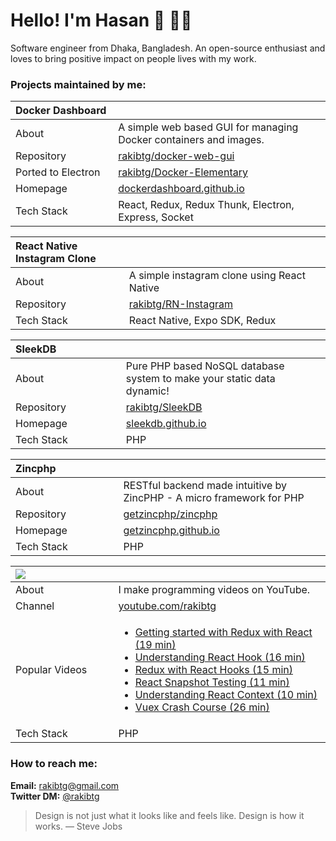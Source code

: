 # Hello! I'm Hasan 👋 👨‍💻

Software engineer from Dhaka, Bangladesh. An open-source enthusiast and loves to bring positive impact on people lives with my work.

### Projects maintained by me:

<table>
    <thead>
        <tr>
            <th width="250" align="left">Docker Dashboard</th>
            <th width="520" align="left"></th>
        </tr>
    </thead>
    <tbody>
        <tr>
            <td>About</td>
            <td>A simple web based GUI for managing Docker containers and images.</td>
        </tr>
        <tr>
            <td>Repository</td>
            <td><a href="https://github.com/rakibtg/docker-web-gui">rakibtg/docker-web-gui</a></td>
        </tr>
        <tr>
            <td>Ported to Electron</td>
            <td><a href="https://github.com/rakibtg/Docker-Elementary">rakibtg/Docker-Elementary</a></td>
        </tr>
        <tr>
            <td>Homepage</td>
            <td><a href="https://dockerdashboard.github.io" rel="nofollow">dockerdashboard.github.io</a></td>
        </tr>
        <tr>
            <td>Tech Stack</td>
            <td>React, Redux, Redux Thunk, Electron, Express, Socket</td>
        </tr>
    </tbody>
</table>

<table>
    <thead>
        <tr>
            <th width="250" align="left">React Native Instagram Clone</th>
            <th width="520" align="left"></th>
        </tr>
    </thead>
    <tbody>
        <tr>
            <td>About</td>
            <td>A simple instagram clone using React Native</td>
        </tr>
        <tr>
            <td>Repository</td>
            <td><a href="https://github.com/rakibtg/RN-Instagram">rakibtg/RN-Instagram</a></td>
        </tr>
        <tr>
            <td>Tech Stack</td>
            <td>React Native, Expo SDK, Redux</td>
        </tr>
    </tbody>
</table>

<table>
    <thead>
        <tr>
            <th width="250" align="left">SleekDB</th>
            <th width="520" align="left"></th>
        </tr>
    </thead>
    <tbody>
        <tr>
            <td>About</td>
            <td>Pure PHP based NoSQL database system to make your static data dynamic!</td>
        </tr>
        <tr>
            <td>Repository</td>
            <td><a href="https://github.com/rakibtg/SleekDB">rakibtg/SleekDB</a></td>
        </tr>
        <tr>
            <td>Homepage</td>
            <td><a href="https://sleekdb.github.io/" rel="nofollow">sleekdb.github.io</a></td>
        </tr>
        <tr>
            <td>Tech Stack</td>
            <td>PHP</td>
        </tr>
    </tbody>
</table>

<table>
    <thead>
        <tr>
            <th width="250" align="left">Zincphp</th>
            <th width="520" align="left"></th>
        </tr>
    </thead>
    <tbody>
        <tr>
            <td>About</td>
            <td>RESTful backend made intuitive by ZincPHP - A micro framework for PHP</td>
        </tr>
        <tr>
            <td>Repository</td>
            <td><a href="https://github.com/getzincphp/zincphp">getzincphp/zincphp</a></td>
        </tr>
        <tr>
            <td>Homepage</td>
            <td><a href="https://getzincphp.github.io/" rel="nofollow">getzincphp.github.io</a></td>
        </tr>
        <tr>
            <td>Tech Stack</td>
            <td>PHP</td>
        </tr>
    </tbody>
</table>

<table>
    <thead>
        <tr>
            <th width="250" align="left">
                <img src="https://secureservercdn.net/198.71.233.227/oby.5a9.myftpupload.com/wp-content/uploads/2020/04/b081219974087488317a277a192a08ac_youtube-logo-small-bseen-live_534-220.png"/>
            </th>
            <th width="520" align="left"></th>
        </tr>
    </thead>
    <tbody>
        <tr>
            <td>About</td>
            <td>I make programming videos on YouTube.</td>
        </tr>
        <tr>
            <td>Channel</td>
            <td><a href="https://youtube.com/rakibtg">youtube.com/rakibtg</a></td>
        </tr>
        <tr>
            <td>Popular Videos</td>
            <td>
                <ul>
                    <li>
                        <a href="https://www.youtube.com/watch?v=kothp4eJfqg&t=2s" rel="nofollow">Getting started with Redux with React (19 min)</a>
                    </li>
                    <li>
                        <a href="https://www.youtube.com/watch?v=AFzLarIcHgE" rel="nofollow">Understanding React Hook (16 min)</a>
                    </li>
                    <li>
                        <a href="https://www.youtube.com/watch?v=hc3CSmw3L6I" rel="nofollow">Redux with React Hooks (15 min)</a>
                    </li>
                    <li>
                        <a href="https://www.youtube.com/watch?v=wfFw05TaBfM" rel="nofollow">React Snapshot Testing (11 min)</a>
                    </li>
                    <li>
                        <a href="https://www.youtube.com/watch?v=1aAOxwYMbZM" rel="nofollow">Understanding React Context (10 min)</a>
                    </li>
                    <li>
                        <a href="https://www.youtube.com/watch?v=uOXA1SsamNo" rel="nofollow">Vuex Crash Course (26 min)</a>
                    </li>
                </ul>
            </td>
        </tr>
        <tr>
            <td>Tech Stack</td>
            <td>PHP</td>
        </tr>
    </tbody>
</table>

### How to reach me: 
**Email:** rakibtg@gmail.com <br/>
**Twitter DM:** [@rakibtg](https://twitter.com/rakibtg)

> Design is not just what it looks like and feels like. Design is how it works. ― Steve Jobs